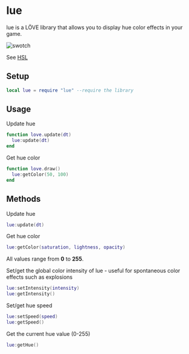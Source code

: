 lue
==============

lue is a LÖVE library that allows you to display hue color effects in your game.

![swotch][swotch]

See [HSL](https://en.wikipedia.org/wiki/HSL_and_HSV)

Setup
----------------

```lua
local lue = require "lue" --require the library
```

Usage
----------------

Update hue
```lua
function love.update(dt)
  lue:update(dt)
end
```

Get hue color
```lua
function love.draw()
  lue:getColor(50, 100)
end
```

Methods
----------------

Update hue
```lua
lue:update(dt)
```

Get hue color
```lua
lue:getColor(saturation, lightness, opacity)
```
All values range from **0** to **255**.

Set/get the global color intensity of lue - useful for spontaneous color effects such as explosions
```lua
lue:setIntensity(intensity)
lue:getIntensity()
```

Set/get hue speed
```lua
lue:setSpeed(speed)
lue:getSpeed()
```

Get the current hue value (0-255)
```lua
lue:getHue()
```

[swotch]: https://media.giphy.com/media/l4HnRFyvYjzzutu2Q/giphy.gif
